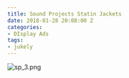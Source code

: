 ```yaml
---
title: Sound Projects Statin Jackets
date: 2018-01-28 20:08:00 Z
categories:
- DIsplay Ads
tags:
- jukely
---
```


![sp_3.png](/uploads/sp_3.png)